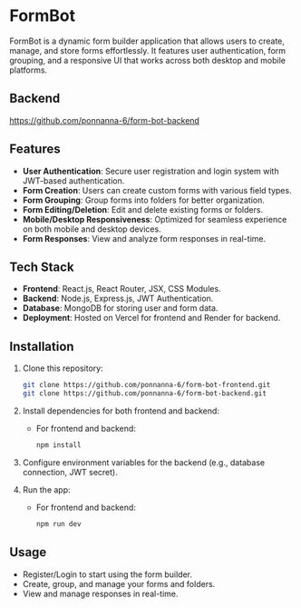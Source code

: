 # FormBot

FormBot is a dynamic form builder application that allows users to create, manage, and store forms effortlessly. It features user authentication, form grouping, and a responsive UI that works across both desktop and mobile platforms.

## Backend
https://github.com/ponnanna-6/form-bot-backend

## Features

- **User Authentication**: Secure user registration and login system with JWT-based authentication.
- **Form Creation**: Users can create custom forms with various field types.
- **Form Grouping**: Group forms into folders for better organization.
- **Form Editing/Deletion**: Edit and delete existing forms or folders.
- **Mobile/Desktop Responsiveness**: Optimized for seamless experience on both mobile and desktop devices.
- **Form Responses**: View and analyze form responses in real-time.

## Tech Stack

- **Frontend**: React.js, React Router, JSX, CSS Modules.
- **Backend**: Node.js, Express.js, JWT Authentication.
- **Database**: MongoDB for storing user and form data.
- **Deployment**: Hosted on Vercel for frontend and Render for backend.

## Installation

1. Clone this repository:
   ```bash
   git clone https://github.com/ponnanna-6/form-bot-frontend.git
   git clone https://github.com/ponnanna-6/form-bot-backend.git
   ```
2. Install dependencies for both frontend and backend:
   - For frontend and backend:
     ```bash
     npm install
     ```
3. Configure environment variables for the backend (e.g., database connection, JWT secret).

5. Run the app:
   - For frontend and backend:
     ```bash
     npm run dev
     ```

## Usage

- Register/Login to start using the form builder.
- Create, group, and manage your forms and folders.
- View and manage responses in real-time.
